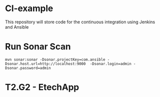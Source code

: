 # CI-example
This repository will store code for the continuous integration using Jenkins and Ansible

# Run Sonar Scan

```
mvn sonar:sonar -Dsonar.projectKey=com.ansible -Dsonar.host.url=http://localhost:9000  -Dsonar.login=admin -Dsonar.password=admin

```
# T2.G2 - EtechApp